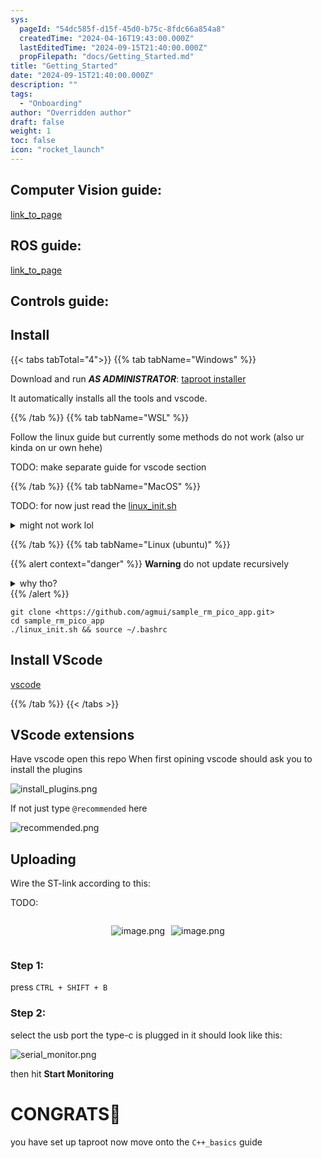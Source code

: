 ```yaml
---
sys:
  pageId: "54dc585f-d15f-45d0-b75c-8fdc66a854a8"
  createdTime: "2024-04-16T19:43:00.000Z"
  lastEditedTime: "2024-09-15T21:40:00.000Z"
  propFilepath: "docs/Getting_Started.md"
title: "Getting_Started"
date: "2024-09-15T21:40:00.000Z"
description: ""
tags:
  - "Onboarding"
author: "Overridden author"
draft: false
weight: 1
toc: false
icon: "rocket_launch"
---
```


## Computer Vision guide:

[link_to_page](86d45bc0-388b-4d26-8848-44f255f73d0e)

## ROS guide:

[link_to_page](3c76c1de-ec8f-46d6-8b0a-294005edc2d5)

## Controls guide:

## Install

{{< tabs tabTotal="4">}}
{{% tab tabName="Windows" %}}

Download and run _**AS ADMINISTRATOR**_: [taproot installer](https://github.com/Thornbots/TeachingFreshies/releases/tag/1.0)

It automatically installs all the tools and vscode.

{{% /tab %}}
{{% tab tabName="WSL" %}}

Follow the linux guide but currently some methods do not work (also ur kinda on ur own hehe)

TODO: make separate guide for vscode section

{{% /tab %}}
{{% tab tabName="MacOS" %}}

TODO: for now just read the [linux_init.sh](https://github.com/agmui/sample_rm_pico_app/blob/main/linux_init.sh)

<details>
<summary>might not work lol</summary>

`brew install libusb pkg-config`

Next install: [vscode](https://code.visualstudio.com/Download)

</details>

{{% /tab %}}
{{% tab tabName="Linux (ubuntu)" %}}

{{% alert context="danger" %}}
**Warning** do not update recursively
<details>
<summary>why tho?</summary>
There are some submodules that may go on for a while (like tinyusb) and I highly
recommend you don't need to get them.
If you want to see what submodules I update just look in `linux_init.sh`
</details>
{{% /alert %}}

```shell
git clone <https://github.com/agmui/sample_rm_pico_app.git>
cd sample_rm_pico_app
./linux_init.sh && source ~/.bashrc
```

## Install VScode

[vscode](https://code.visualstudio.com/Download)

{{% /tab %}}
{{< /tabs >}}

## VScode extensions

Have vscode open this repo
When first opining vscode should ask you to install the plugins

![install_plugins.png](https://prod-files-secure.s3.us-west-2.amazonaws.com/d518164a-d88e-44d1-a4ee-3adb3bd8bce0/89bd30f0-1825-4e77-867b-0a41ce370880/install_plugins.png?X-Amz-Algorithm=AWS4-HMAC-SHA256&X-Amz-Content-Sha256=UNSIGNED-PAYLOAD&X-Amz-Credential=ASIAZI2LB466VK435FUZ%2F20250309%2Fus-west-2%2Fs3%2Faws4_request&X-Amz-Date=20250309T070058Z&X-Amz-Expires=3600&X-Amz-Security-Token=IQoJb3JpZ2luX2VjECcaCXVzLXdlc3QtMiJHMEUCIQCROVjWBKqecLipHGVz6APFYlS0rF7XYxQ%2FScCKkwqU2QIgDMwVgpVIuxnDB690weD13ari9qTZOV3DASyJ8jyxnlAq%2FwMIcBAAGgw2Mzc0MjMxODM4MDUiDN6Km8nD9iEwQXhzfyrcA6S6JyafC%2FQzm2GjRRKxXTEbtXFiDBiI8o%2B4P5dZPxHPzvimXBphk2Z4kQnVPCDA%2BhePAAuGKUlzq%2FHJDOCWnl5jIpK%2BKcWtlHN%2Fx97ojgidWmZenoQdDA1vQZCiJQi7hkz%2Fjuwr70%2FD%2FUmYrQW0TJmm5URsAbal4UQfanUnvcllQ3e88goNlhAHhbI62i%2BGB1qT79mP3BhhGY06Ip%2BuH2tkIZRamzH6QUm960xh9yO%2B9%2BbF6tTf4vBZrEmUDkhOLjad1uDNbtUFkoJaRCWUfv0fI8AxDm17r7PNSSP5X4RDNxeSbdUS%2FcWMBeHcC61YMKNZg7fRS4lwhMfHhwzAtZhjpaQVL0naOc5oRrcFGXQdMgzF2NSwd13OsSMtuSOjt1ER5Wm9UVUCzK8RvF3cLY6wdjKqUzO9CX64G3m7Umk5lgB2Aq4vqSHDJgJjdO99d4Q%2B%2FJH3FM%2Bk%2FLOwumNytaF3iG5An7hVenNTHksL35caVdSvBQxooIkfisBNI3uLrt52WwtTkrqn%2FWGyB%2BJ2LE%2FBrN3GnfD3jiisdO2%2BH268tznPBL3bN8LxPYbYhYHTpgZwI9POTDsCyPl%2BejYRk7t89%2B8%2FrJZTlD7oPKOy4H6maVmDtRWI4l1feWWeMLvrtL4GOqUBe%2FbSHJtrG%2BHlHI88Gso0Qp7PC4slSAtE%2FitMI1pYKP0tvGI1hSizdcw2eYpq2dWdGC9bgWsCFukgipAcD60HZHtapXe3WIvI8OfB3oPmuy7dvDr1zrs2OBS9FRLG46zRnhqziqf1uVCH4hmhzcTY9Un2mguKc%2Fe9RZWHi3k%2BQ6ZbPUJjbU%2FuerTw7AyuvTGmMZiQM%2BNsUk2s0kpdkXk4xB7nJFXz&X-Amz-Signature=e3ebb0bca38867ec6606dc5bfd311daba5a08a39a77c4b4bb6507333b49d7b97&X-Amz-SignedHeaders=host&x-id=GetObject)

If not just type `@recommended` here  

![recommended.png](https://prod-files-secure.s3.us-west-2.amazonaws.com/d518164a-d88e-44d1-a4ee-3adb3bd8bce0/61e661e9-5d85-4dfc-be0d-8d2097a5e793/recommended.png?X-Amz-Algorithm=AWS4-HMAC-SHA256&X-Amz-Content-Sha256=UNSIGNED-PAYLOAD&X-Amz-Credential=ASIAZI2LB466VK435FUZ%2F20250309%2Fus-west-2%2Fs3%2Faws4_request&X-Amz-Date=20250309T070058Z&X-Amz-Expires=3600&X-Amz-Security-Token=IQoJb3JpZ2luX2VjECcaCXVzLXdlc3QtMiJHMEUCIQCROVjWBKqecLipHGVz6APFYlS0rF7XYxQ%2FScCKkwqU2QIgDMwVgpVIuxnDB690weD13ari9qTZOV3DASyJ8jyxnlAq%2FwMIcBAAGgw2Mzc0MjMxODM4MDUiDN6Km8nD9iEwQXhzfyrcA6S6JyafC%2FQzm2GjRRKxXTEbtXFiDBiI8o%2B4P5dZPxHPzvimXBphk2Z4kQnVPCDA%2BhePAAuGKUlzq%2FHJDOCWnl5jIpK%2BKcWtlHN%2Fx97ojgidWmZenoQdDA1vQZCiJQi7hkz%2Fjuwr70%2FD%2FUmYrQW0TJmm5URsAbal4UQfanUnvcllQ3e88goNlhAHhbI62i%2BGB1qT79mP3BhhGY06Ip%2BuH2tkIZRamzH6QUm960xh9yO%2B9%2BbF6tTf4vBZrEmUDkhOLjad1uDNbtUFkoJaRCWUfv0fI8AxDm17r7PNSSP5X4RDNxeSbdUS%2FcWMBeHcC61YMKNZg7fRS4lwhMfHhwzAtZhjpaQVL0naOc5oRrcFGXQdMgzF2NSwd13OsSMtuSOjt1ER5Wm9UVUCzK8RvF3cLY6wdjKqUzO9CX64G3m7Umk5lgB2Aq4vqSHDJgJjdO99d4Q%2B%2FJH3FM%2Bk%2FLOwumNytaF3iG5An7hVenNTHksL35caVdSvBQxooIkfisBNI3uLrt52WwtTkrqn%2FWGyB%2BJ2LE%2FBrN3GnfD3jiisdO2%2BH268tznPBL3bN8LxPYbYhYHTpgZwI9POTDsCyPl%2BejYRk7t89%2B8%2FrJZTlD7oPKOy4H6maVmDtRWI4l1feWWeMLvrtL4GOqUBe%2FbSHJtrG%2BHlHI88Gso0Qp7PC4slSAtE%2FitMI1pYKP0tvGI1hSizdcw2eYpq2dWdGC9bgWsCFukgipAcD60HZHtapXe3WIvI8OfB3oPmuy7dvDr1zrs2OBS9FRLG46zRnhqziqf1uVCH4hmhzcTY9Un2mguKc%2Fe9RZWHi3k%2BQ6ZbPUJjbU%2FuerTw7AyuvTGmMZiQM%2BNsUk2s0kpdkXk4xB7nJFXz&X-Amz-Signature=0366abe01cee3885b4fdbe8e56fddac86a1672f6e63ba32154a31dcc27b4bc43&X-Amz-SignedHeaders=host&x-id=GetObject)

## Uploading

Wire the ST-link according to this:

TODO:

<div style="display: flex;flex-direction: row; column-gap:10px; max-width: 630px;justify-content: center;">
<div>

![image.png](https://prod-files-secure.s3.us-west-2.amazonaws.com/d518164a-d88e-44d1-a4ee-3adb3bd8bce0/210ecb78-1116-4d7b-b9b7-2292f66fa2c2/image.png?X-Amz-Algorithm=AWS4-HMAC-SHA256&X-Amz-Content-Sha256=UNSIGNED-PAYLOAD&X-Amz-Credential=ASIAZI2LB466RELWOPFH%2F20250309%2Fus-west-2%2Fs3%2Faws4_request&X-Amz-Date=20250309T070103Z&X-Amz-Expires=3600&X-Amz-Security-Token=IQoJb3JpZ2luX2VjECcaCXVzLXdlc3QtMiJIMEYCIQDmhNj7aPAtLh8ZS64cTlNuKgMz0wjotuI9O0ECxZLN1gIhALUaA4sRuPzNZBDw6iQWRXZXhp0mlnX60VHvSz5Z5ldRKv8DCHAQABoMNjM3NDIzMTgzODA1Igw9wstqltXZpKuJo5gq3AM4bbTmAe%2BU3tHC8ycbFWmiCBYD%2FG8OThW87069CdC1Fkg6F62%2FE0f%2BVnZ456ti%2F1LLiPNyvNudY5FHEOr6z%2FbxdA2I872gOxMbbIaO01PlHOygs5wymetRARTVKC4Xg2M1X8FtqT55BT9R5J9m2dAsfXG7FHMERCajcJ4%2FDshv6CQNve38bIhFfd6GaiDYGd24hriUhbO5gjLrWk4WiUpyL9PdYcjkhjHvab5vyRIBZ%2B7wxCOUfiAzclobzpiJY3fDMB9XjfT9XRDnrtzv7KjklBKOZuFm2Xcqae1kHLK%2BjRlL9TxEiIgMc%2B%2FgNaKXfntK2iFFpq6BFEk9Ub%2FQ9vDUlfIr2q7iOAEH%2FO70gqtkxjewKJt3rnnqRy%2F2F7I2941kJQTNDLLAjGQwtjwhsFLIKGl6oFmpzjmv9xqZa88LjNRpYUZOg1eFYMq6RrGeiD30fN7qrcFgWOKSfo6LXv1sVKdy7ljTqXfxdmm9EcH%2FDj4vE0CGVMav1V8z7VA6pncgV2kqXsJGJ%2BdWkm9jMwY72MdAEdY905W3l5O0mJKOT1kEfdnXiEUVIADqpcYcPeFUjS8aNLTtCKV2hiaoKTID06qQ0CmqOg%2Fbq8dW92zxtUpVg9zFDvuisWNMhzDf67S%2BBjqkAdas2%2BgCFpZE0FMo6OMJAzUtI%2FHHuHulb4gb9PNm21GIJxRZRrQbPkW05XisfpaMME5UCOkwmq3n7TpB2UbzCRMQ%2Bq%2FsbBkq1Em8XMCnJX3UF8LHEgK6ZUBXJgdWNqwzfdlgljYrRyywvpLW7OUpKFVFcHl5HifV5VH2PU2itfB42skLFSBROqyMD70E9945PuquskX6WLnWa4ZZwId3Hgb01rMf&X-Amz-Signature=3ab5991e186ea861fa9ac5ad3117e9a7d3315cc2a6e11d0606f1cc7f91571266&X-Amz-SignedHeaders=host&x-id=GetObject)

</div>
<div>

![image.png](https://prod-files-secure.s3.us-west-2.amazonaws.com/d518164a-d88e-44d1-a4ee-3adb3bd8bce0/33a0fd0f-8ca6-4a86-8e09-26e95ded1fff/image.png?X-Amz-Algorithm=AWS4-HMAC-SHA256&X-Amz-Content-Sha256=UNSIGNED-PAYLOAD&X-Amz-Credential=ASIAZI2LB466U545PQKV%2F20250309%2Fus-west-2%2Fs3%2Faws4_request&X-Amz-Date=20250309T070103Z&X-Amz-Expires=3600&X-Amz-Security-Token=IQoJb3JpZ2luX2VjECcaCXVzLXdlc3QtMiJGMEQCICdrvp%2BPgJPI4QsPvOxxaSS1NHwfWsyW7SSV%2FXxrFBaqAiAZdZ54wDyHKGTCh7bGvEOFRczGERRma%2B4Ag7MR5DZq4Cr%2FAwhwEAAaDDYzNzQyMzE4MzgwNSIMgKvuarzssdTnPuU%2FKtwDqPSPHTVI5wlzc9rk8mGjIAIwHivNi2fy3J99lMt49gXH%2BlwgC4Otm5KdckAMC5XfMXOjHpY9VcBHPa%2FDSU%2Bcqlzzk8QZkgHLqz9LDLpXW82pyDZzw6S38rxE%2FFtTILqFpBItt3rCfaovqDwXIzPcwqBSUCHmyZKYUeJ0J1jxSy6gItCjos3Gsgq1CHm3HX85O9bAXc14D%2B1hIYc58WUQdkbQXpP9B6I%2Fewnmjuy7yOUTPvjvqIVskBPKeNiBk%2BE0ORRLyRsnJV7h98xnD3vdij0gjzjcsteiMabxgso1FmJE7%2B6BA2cC29p9ZU2ptAuGIJm7AorRXA2D9VHze%2F7W68YmynAumw42bCCGAg7%2Ffbu6VjwWnRUxluXE%2BatVv9hTRrC79Mqn%2BE2I%2FdFQN7Bv6tP29TXWjR1L3CTd5gbDT9S1gTGgsDHveTWT8N%2BLg9Jx8WeuWv5t0mWzOOjlqJiPCsb8KP%2BheLzHoXwexhch45y70JhTVryVW2D%2BT3yMuHuAMpjNq0hi92%2FV54N86ghhwzfa1xNqVjZlPP%2Fc18DitxYUOPX2V3fco9CvK2ZNhvhHx2leoLK1e%2F6KAfan7nFzrfsZX4awF2UJM6Kj6TBHNJq7%2BMGmmSxfJlxSCikwjOu0vgY6pgF44mLfTiB3kb6HE27z%2Fx64%2FEs62YIa0Tiha2GnhSYiA1x%2FxjHgpk82VU3TNktPYhr%2BTHjALEHOukUgOHVjCSRYhzzDnD24rYf7uHR%2Bg9%2FhvvMjuj3FqLs4GGtFwVgiJyIXldZkV055Q3CvnAedFp%2FJRWnxHX87Ubl91jwXkko5ZrI3hW8Pe3%2F6ALTuxWpCN%2BJiF4cuoq9HZCq5HVsJ1wuXZOgA4qiX&X-Amz-Signature=f030b2220d5206525be4657715e2e94b486369b52bc604c16b134de771bddc0c&X-Amz-SignedHeaders=host&x-id=GetObject)

</div>
</div>

### Step 1:

press `CTRL + SHIFT + B`

### Step 2:

select the usb port the type-c is plugged in it should look like this:

![serial_monitor.png](https://prod-files-secure.s3.us-west-2.amazonaws.com/d518164a-d88e-44d1-a4ee-3adb3bd8bce0/f03f4774-05d4-4393-b6a0-d5efb6d315ab/serial_monitor.png?X-Amz-Algorithm=AWS4-HMAC-SHA256&X-Amz-Content-Sha256=UNSIGNED-PAYLOAD&X-Amz-Credential=ASIAZI2LB466VK435FUZ%2F20250309%2Fus-west-2%2Fs3%2Faws4_request&X-Amz-Date=20250309T070058Z&X-Amz-Expires=3600&X-Amz-Security-Token=IQoJb3JpZ2luX2VjECcaCXVzLXdlc3QtMiJHMEUCIQCROVjWBKqecLipHGVz6APFYlS0rF7XYxQ%2FScCKkwqU2QIgDMwVgpVIuxnDB690weD13ari9qTZOV3DASyJ8jyxnlAq%2FwMIcBAAGgw2Mzc0MjMxODM4MDUiDN6Km8nD9iEwQXhzfyrcA6S6JyafC%2FQzm2GjRRKxXTEbtXFiDBiI8o%2B4P5dZPxHPzvimXBphk2Z4kQnVPCDA%2BhePAAuGKUlzq%2FHJDOCWnl5jIpK%2BKcWtlHN%2Fx97ojgidWmZenoQdDA1vQZCiJQi7hkz%2Fjuwr70%2FD%2FUmYrQW0TJmm5URsAbal4UQfanUnvcllQ3e88goNlhAHhbI62i%2BGB1qT79mP3BhhGY06Ip%2BuH2tkIZRamzH6QUm960xh9yO%2B9%2BbF6tTf4vBZrEmUDkhOLjad1uDNbtUFkoJaRCWUfv0fI8AxDm17r7PNSSP5X4RDNxeSbdUS%2FcWMBeHcC61YMKNZg7fRS4lwhMfHhwzAtZhjpaQVL0naOc5oRrcFGXQdMgzF2NSwd13OsSMtuSOjt1ER5Wm9UVUCzK8RvF3cLY6wdjKqUzO9CX64G3m7Umk5lgB2Aq4vqSHDJgJjdO99d4Q%2B%2FJH3FM%2Bk%2FLOwumNytaF3iG5An7hVenNTHksL35caVdSvBQxooIkfisBNI3uLrt52WwtTkrqn%2FWGyB%2BJ2LE%2FBrN3GnfD3jiisdO2%2BH268tznPBL3bN8LxPYbYhYHTpgZwI9POTDsCyPl%2BejYRk7t89%2B8%2FrJZTlD7oPKOy4H6maVmDtRWI4l1feWWeMLvrtL4GOqUBe%2FbSHJtrG%2BHlHI88Gso0Qp7PC4slSAtE%2FitMI1pYKP0tvGI1hSizdcw2eYpq2dWdGC9bgWsCFukgipAcD60HZHtapXe3WIvI8OfB3oPmuy7dvDr1zrs2OBS9FRLG46zRnhqziqf1uVCH4hmhzcTY9Un2mguKc%2Fe9RZWHi3k%2BQ6ZbPUJjbU%2FuerTw7AyuvTGmMZiQM%2BNsUk2s0kpdkXk4xB7nJFXz&X-Amz-Signature=dba8cb41bb74ecdacd954367e51934407e8ab4b1925bc16c6447bdf1fe344f99&X-Amz-SignedHeaders=host&x-id=GetObject)

then hit **Start Monitoring**

# CONGRATS🎉

you have set up taproot now move onto the `C++_basics` guide
